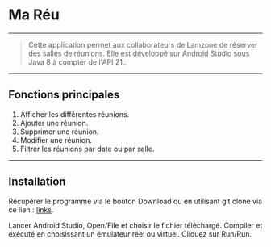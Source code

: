 # Ma Réu

----


> Cette application permet aux collaborateurs de Lamzone de réserver des salles de réunions.
Elle est développé sur Android Studio sous Java 8 à compter de l'API 21..

----
## Fonctions principales
1. Afficher les différentes réunions.
2. Ajouter une réunion.
3. Supprimer une réunion.
4. Modifier une réunion.
5. Filtrer les réunions par date ou par salle.

----
## Installation

Récupérer le programme via le bouton Download ou en utilisant git clone via ce lien : [links](https://github.com/uimcaniia/mareu).

Lancer Android Studio, Open/File et choisir le fichier téléchargé. Compiler et exécuté en choisissant un émulateur réel ou virtuel. Cliquez sur Run/Run.


